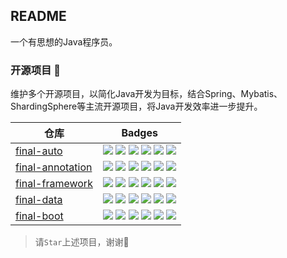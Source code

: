 
## README

一个有思想的Java程序员。

### 开源项目 👋

维护多个开源项目，以简化Java开发为目标，结合Spring、Mybatis、ShardingSphere等主流开源项目，将Java开发效率进一步提升。

<table>
  <thead>
    <tr>
      <th>
        仓库
      </th>
      <th>
        Badges
      </th>
    </tr>
  </thead>
  <tbody>
<!-- final-auto -->
    <tr>
      <td>
        <a href="https://github.com/final-projects/final-auto">final-auto</a>
      </td>
      <td>
        <img src="https://github.com/final-projects/final-auto/workflows/ci/badge.svg"/>
        <img src="https://img.shields.io/maven-central/v/org.ifinalframework.auto/final-auto?label=maven&color=success"/>
        <img src="https://img.shields.io/nexus/r/org.ifinalframework.auto/final-auto?server=https://s01.oss.sonatype.org"/>
        <img src="https://img.shields.io/nexus/s/org.ifinalframework.auto/final-auto?server=https://s01.oss.sonatype.org"/>
        <img src="https://img.shields.io/github/stars/final-projects/final-auto"/>
        <img src="https://codecov.io/gh/final-projects/final-auto/branch/main/graph/badge.svg"/>
      </td>
    </tr>
    <!-- final-annotation -->
    <tr>
      <td>
        <a href="https://github.com/final-projects/final-annotation">final-annotation</a>
      </td>
      <td>
        <img src="https://github.com/final-projects/final-annotation/workflows/ci/badge.svg"/>
        <img src="https://img.shields.io/maven-central/v/org.ifinalframework.annotation/final-annotation?label=maven&color=success"/>
        <img src="https://img.shields.io/nexus/r/org.ifinalframework.annotation/final-annotation?server=https://s01.oss.sonatype.org"/>
        <img src="https://img.shields.io/nexus/s/org.ifinalframework.annotation/final-annotation?server=https://s01.oss.sonatype.org"/>
        <img src="https://img.shields.io/github/stars/final-projects/final-annotation"/>
        <img src="https://codecov.io/gh/final-projects/final-annotation/branch/main/graph/badge.svg"/>
      </td>
    </tr>
    <!-- final-framework -->
    <tr>
      <td>
        <a href="https://github.com/final-projects/final-framework">final-framework</a>
      </td>
      <td>
        <img src="https://github.com/final-projects/final-framework/workflows/ci/badge.svg"/>
        <img src="https://img.shields.io/maven-central/v/org.ifinalframework/final-framework?label=maven&color=success"/>
        <img src="https://img.shields.io/nexus/r/org.ifinalframework/final-framework?server=https://s01.oss.sonatype.org"/>
        <img src="https://img.shields.io/nexus/s/org.ifinalframework/final-framework?server=https://s01.oss.sonatype.org"/>
        <img src="https://img.shields.io/github/stars/final-projects/final-framework"/>
        <img src="https://codecov.io/gh/final-projects/final-framework/branch/main/graph/badge.svg"/>
      </td>
    </tr>
    <!-- final-data -->
    <tr>
      <td>
        <a href="https://github.com/final-projects/final-data">final-data</a>
      </td>
      <td>
        <img src="https://github.com/final-projects/final-data/workflows/ci/badge.svg"/>
        <img src="https://img.shields.io/maven-central/v/org.ifinalframework.data/final-data?label=maven&color=success"/>
        <img src="https://img.shields.io/nexus/r/org.ifinalframework.data/final-data?server=https://s01.oss.sonatype.org"/>
        <img src="https://img.shields.io/nexus/s/org.ifinalframework.data/final-data?server=https://s01.oss.sonatype.org"/>
        <img src="https://img.shields.io/github/stars/final-projects/final-data"/>
        <img src="https://codecov.io/gh/final-projects/final-data/branch/main/graph/badge.svg"/>
      </td>
    </tr>
    <!-- final-boot -->
    <tr>
      <td>
        <a href="https://github.com/final-projects/final-boot">final-boot</a>
      </td>
      <td>
        <img src="https://github.com/final-projects/final-boot/workflows/ci/badge.svg"/>
        <img src="https://img.shields.io/maven-central/v/org.ifinalframework.boot/final-boot?label=maven&color=success"/>
        <img src="https://img.shields.io/nexus/r/org.ifinalframework.boot/final-boot?server=https://s01.oss.sonatype.org"/>
        <img src="https://img.shields.io/nexus/s/org.ifinalframework.boot/final-boot?server=https://s01.oss.sonatype.org"/>
        <img src="https://img.shields.io/github/stars/final-projects/final-boot"/>
        <img src="https://codecov.io/gh/final-projects/final-boot/branch/main/graph/badge.svg"/>
      </td>
    </tr>
  </tbody>
</table>

> 请`Star`上述项目，谢谢🙏




<!--
**ilikly/ilikly** is a ✨ _special_ ✨ repository because its `README.md` (this file) appears on your GitHub profile.

Here are some ideas to get you started:

- 🔭 I’m currently working on ...
- 🌱 I’m currently learning ...
- 👯 I’m looking to collaborate on ...
- 🤔 I’m looking for help with ...
- 💬 Ask me about ...
- 📫 How to reach me: ...
- 😄 Pronouns: ...
- ⚡ Fun fact: ...
-->
